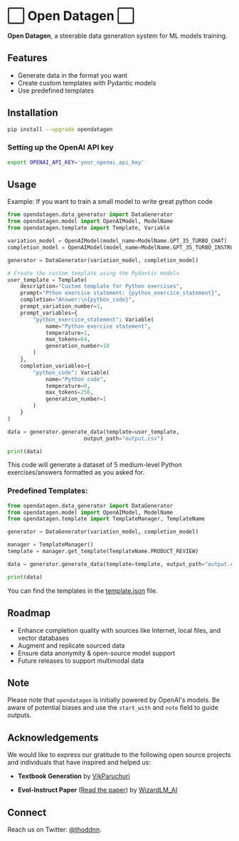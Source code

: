 # ⬜️ Open Datagen ⬜️

**Open Datagen**, a steerable data generation system for ML models training.

## Features

- Generate data in the format you want
- Create custom templates with Pydantic models
- Use predefined templates

## Installation

```bash
pip install --upgrade opendatagen
```

### Setting up the OpenAI API key

```bash
export OPENAI_API_KEY='your_openai_api_key'
```

## Usage

Example: If you want to train a small model to write great python code

```python
from opendatagen.data_generator import DataGenerator
from opendatagen.model import OpenAIModel, ModelName
from opendatagen.template import Template, Variable

variation_model = OpenAIModel(model_name=ModelName.GPT_35_TURBO_CHAT)
completion_model = OpenAIModel(model_name=ModelName.GPT_35_TURBO_INSTRUCT)

generator = DataGenerator(variation_model, completion_model)

# Create the custom template using the Pydantic models
user_template = Template(
    description="Custom template for Python exercises",
    prompt="Pthon exercice statement: {python_exercice_statement}",
    completion="Answer:\n{python_code}",
    prompt_variation_number=1,
    prompt_variables={
        "python_exercice_statement": Variable(
            name="Python exercice statement",
            temperature=1,
            max_tokens=64,
            generation_number=10
        )
    },
    completion_variables={
        "python_code": Variable(
            name="Python code",
            temperature=0,
            max_tokens=256,
            generation_number=1
        )
    }
)

data = generator.generate_data(template=user_template, 
                        output_path="output.csv")

print(data)
```

This code will generate a dataset of 5 medium-level Python exercises/answers formatted as you asked for.

### Predefined Templates:

```python
from opendatagen.data_generator import DataGenerator
from opendatagen.model import OpenAIModel, ModelName
from opendatagen.template import TemplateManager, TemplateName

generator = DataGenerator(variation_model, completion_model)

manager = TemplateManager()
template = manager.get_template(TemplateName.PRODUCT_REVIEW)

data = generator.generate_data(template=template, output_path="output.csv")

print(data)
```

You can find the templates in the [template.json](https://github.com/thoddnn/open-datagen/blob/main/opendatagen/files/template.json) file.

## Roadmap 

- Enhance completion quality with sources like Internet, local files, and vector databases
- Augment and replicate sourced data
- Ensure data anonymity & open-source model support
- Future releases to support multimodal data
  
## Note 

Please note that `opendatagen` is initially powered by OpenAI's models. Be aware of potential biases and use the `start_with` and `note` field to guide outputs.

## Acknowledgements

We would like to express our gratitude to the following open source projects and individuals that have inspired and helped us:

- **Textbook Generation** by [VikParuchuri](https://github.com/VikParuchuri/textbook_quality)
  
- **Evol-Instruct Paper** ([Read the paper](https://arxiv.org/abs/2306.08568)) by [WizardLM_AI](https://twitter.com/WizardLM_AI)

## Connect 

Reach us on Twitter: [@thoddnn](https://twitter.com/thoddnn).